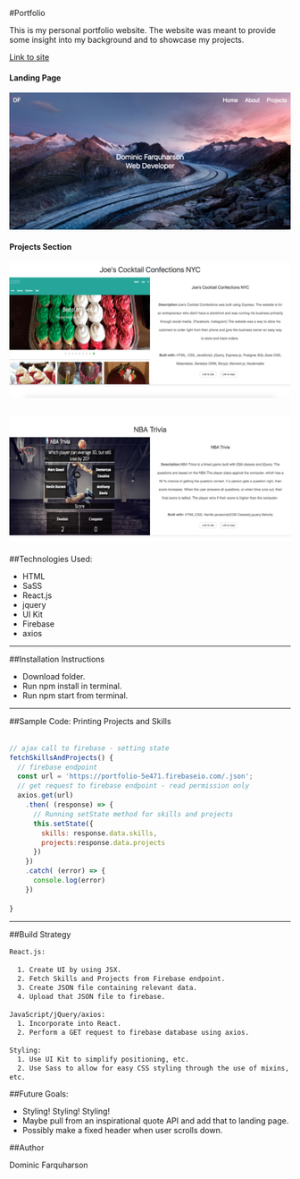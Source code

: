 #Portfolio

This is my personal portfolio website. The website was meant to provide some insight into my background and to showcase my projects.

[Link to site](https://frozen-headland-15363.herokuapp.com/)

#### Landing Page
![Portfolio Landing Page](public/assets/images/portfolio.png)

#### Projects Section
![Project 1 - Portfolio](public/assets/images/project1.png)

![Project 2 - Portfolio](public/assets/images/project2.png)
---
##Technologies Used:

- HTML
- SaSS
- React.js
- jquery
- UI Kit
- Firebase
- axios

---
##Installation Instructions

- Download folder.
- Run npm install in terminal.
- Run npm start from terminal.

---
##Sample Code: Printing Projects and Skills
```javascript

// ajax call to firebase - setting state
fetchSkillsAndProjects() {
  // firebase endpoint
  const url = 'https://portfolio-5e471.firebaseio.com/.json';
  // get request to firebase endpoint - read permission only
  axios.get(url)
    .then( (response) => {
      // Running setState method for skills and projects
      this.setState({
        skills: response.data.skills,
        projects:response.data.projects
      })
    })
    .catch( (error) => {
      console.log(error)
    })

}
```
---
##Build Strategy
```
React.js:

  1. Create UI by using JSX.
  2. Fetch Skills and Projects from Firebase endpoint.
  3. Create JSON file containing relevant data.
  4. Upload that JSON file to firebase.

JavaScript/jQuery/axios:
  1. Incorporate into React.
  2. Perform a GET request to firebase database using axios.

Styling:
  1. Use UI Kit to simplify positioning, etc.
  2. Use Sass to allow for easy CSS styling through the use of mixins, etc.

```  

##Future Goals:
- Styling! Styling! Styling!
- Maybe pull from an inspirational quote API and add that to landing page.
- Possibly make a fixed header when user scrolls down.


##Author

Dominic Farquharson

